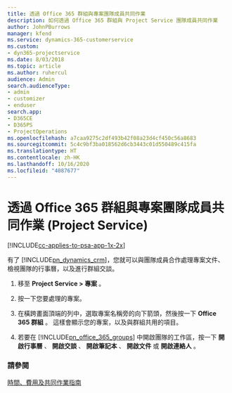 ```yaml
---
title: 透過 Office 365 群組與專案團隊成員共同作業
description: 如何透過 Office 365 群組與 Project Service 團隊成員共同作業
author: JohnPBurrows
manager: kfend
ms.service: dynamics-365-customerservice
ms.custom:
- dyn365-projectservice
ms.date: 8/03/2018
ms.topic: article
ms.author: ruhercul
audience: Admin
search.audienceType:
- admin
- customizer
- enduser
search.app:
- D365CE
- D365PS
- ProjectOperations
ms.openlocfilehash: a7caa9275c2df493b42f08a23d4cf450c56a8683
ms.sourcegitcommit: 5c4c9bf3ba018562d6cb3443c01d550489c415fa
ms.translationtype: HT
ms.contentlocale: zh-HK
ms.lasthandoff: 10/16/2020
ms.locfileid: "4087677"
---
```

# <a name="collaborate-with-your-project-team-members-with-office-365-groups-project-service"></a>透過 Office 365 群組與專案團隊成員共同作業 (Project Service)

[!INCLUDE[cc-applies-to-psa-app-1x-2x](../includes/cc-applies-to-psa-app-1x-2x.md)]

有了 [!INCLUDE[pn_dynamics_crm](../includes/pn-dynamics-crm.md)]，您就可以與團隊成員合作處理專案文件、檢視團隊的行事曆，以及進行群組交談。  
  
1. 移至 **Project Service > 專案** 。  
  
2. 按一下您要處理的專案。  
  
3. 在橫跨畫面頂端的列中，選取專案名稱旁的向下箭頭，然後按一下 **Office 365 群組** 。 這樣會顯示您的專案，以及與群組共用的項目。  
  
4. 若要在 [!INCLUDE[pn_office_365_groups](../includes/pn-office-365-groups.md)] 中開啟團隊的工作區，按一下 **開啟行事曆** 、 **開啟交談** 、 **開啟筆記本** 、 **開啟文件** 或 **開啟連絡人** 。  
  
### <a name="see-also"></a>請參閱  
 [時間、費用及共同作業指南](../psa/time-expense-collaboration-guide.md)
